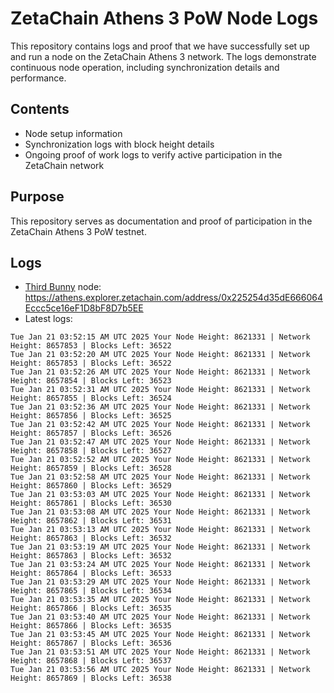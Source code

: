# ZetaChain Athens 3 PoW Node Logs
This repository contains logs and proof that we have successfully set up and run a node on the ZetaChain Athens 3 network. The logs demonstrate continuous node operation, including synchronization details and performance.

## Contents
- Node setup information
- Synchronization logs with block height details
- Ongoing proof of work logs to verify active participation in the ZetaChain network

## Purpose
This repository serves as documentation and proof of participation in the ZetaChain Athens 3 PoW testnet.

## Logs

- [Third Bunny](https://thirdbunny.xyz/) node: https://athens.explorer.zetachain.com/address/0x225254d35dE666064Eccc5ce16eF1D8bF8D7b5EE
- Latest logs:
```
Tue Jan 21 03:52:15 AM UTC 2025 Your Node Height: 8621331 | Network Height: 8657853 | Blocks Left: 36522
Tue Jan 21 03:52:20 AM UTC 2025 Your Node Height: 8621331 | Network Height: 8657853 | Blocks Left: 36522
Tue Jan 21 03:52:26 AM UTC 2025 Your Node Height: 8621331 | Network Height: 8657854 | Blocks Left: 36523
Tue Jan 21 03:52:31 AM UTC 2025 Your Node Height: 8621331 | Network Height: 8657855 | Blocks Left: 36524
Tue Jan 21 03:52:36 AM UTC 2025 Your Node Height: 8621331 | Network Height: 8657856 | Blocks Left: 36525
Tue Jan 21 03:52:42 AM UTC 2025 Your Node Height: 8621331 | Network Height: 8657857 | Blocks Left: 36526
Tue Jan 21 03:52:47 AM UTC 2025 Your Node Height: 8621331 | Network Height: 8657858 | Blocks Left: 36527
Tue Jan 21 03:52:52 AM UTC 2025 Your Node Height: 8621331 | Network Height: 8657859 | Blocks Left: 36528
Tue Jan 21 03:52:58 AM UTC 2025 Your Node Height: 8621331 | Network Height: 8657860 | Blocks Left: 36529
Tue Jan 21 03:53:03 AM UTC 2025 Your Node Height: 8621331 | Network Height: 8657861 | Blocks Left: 36530
Tue Jan 21 03:53:08 AM UTC 2025 Your Node Height: 8621331 | Network Height: 8657862 | Blocks Left: 36531
Tue Jan 21 03:53:13 AM UTC 2025 Your Node Height: 8621331 | Network Height: 8657863 | Blocks Left: 36532
Tue Jan 21 03:53:19 AM UTC 2025 Your Node Height: 8621331 | Network Height: 8657863 | Blocks Left: 36532
Tue Jan 21 03:53:24 AM UTC 2025 Your Node Height: 8621331 | Network Height: 8657864 | Blocks Left: 36533
Tue Jan 21 03:53:29 AM UTC 2025 Your Node Height: 8621331 | Network Height: 8657865 | Blocks Left: 36534
Tue Jan 21 03:53:35 AM UTC 2025 Your Node Height: 8621331 | Network Height: 8657866 | Blocks Left: 36535
Tue Jan 21 03:53:40 AM UTC 2025 Your Node Height: 8621331 | Network Height: 8657866 | Blocks Left: 36535
Tue Jan 21 03:53:45 AM UTC 2025 Your Node Height: 8621331 | Network Height: 8657867 | Blocks Left: 36536
Tue Jan 21 03:53:51 AM UTC 2025 Your Node Height: 8621331 | Network Height: 8657868 | Blocks Left: 36537
Tue Jan 21 03:53:56 AM UTC 2025 Your Node Height: 8621331 | Network Height: 8657869 | Blocks Left: 36538
```
